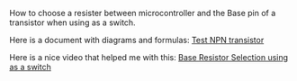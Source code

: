 How to choose a resister between microcontroller and the Base pin of a transistor when using as a switch.

Here is a document with diagrams and formulas: [Test NPN transistor](NPNresistanceToBaseTest.pdf)

Here is a nice video that helped me with this: [Base Resistor Selection using as a switch](https://www.youtube.com/watch?v=Tv90-yhs0vI)
